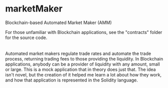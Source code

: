 # marketMaker
 Blockchain-based Automated Market Maker (AMM)

For those unfamiliar with Blockchain applications, see the "contracts" folder for the source code.<br><br><br>
Automated market makers regulate trade rates and automate the trade process, returning trading
fees to those providing the liquidity. In Blockchain applications, anybody can be a provider
of liquidity with any amount, small or large.  This is a mock application that in theory does
just that. The idea isn't novel, but the creation of it helped me learn a lot about how they
work, and how that application is represented in the Solidity language.
